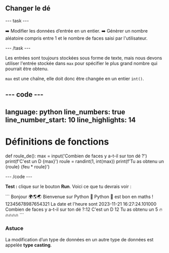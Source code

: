 <h2 class="c-project-heading--task">Changer le dé</h2>

--- task ---

➡️ Modifier les données d’entrée en un entier.
➡️ Génèrer un nombre aléatoire compris entre 1 et le nombre de faces saisi par l'utilisateur.

--- /task ---

Les entrées sont toujours stockées sous forme de texte, mais nous devons utiliser l'entrée stockée dans `max` pour spécifier le plus grand nombre qui pourrait être obtenu.

`max` est une chaîne, elle doit donc être changée en un entier `int()`.

--- code ---
---
language: python
line_numbers: true
line_number_start: 10
line_highlights: 14
---

# Définitions de fonctions
def roule_de():
    max = input('Combien de faces y a-t-il sur ton dé ?')
    print(f'C\'est un D {max}')
    roule = randint(1, int(max))
    print(f'Tu as obtenu un {roule} {feu * roule}')

--- /code ---

**Test :** clique sur le bouton **Run**.
Voici ce que tu devrais voir :

<div class="c-project-output">
```
Bonjour 🌍🌎🌏
Bienvenue sur Python 🐍
Python 🐍 est bon en maths !
12345678987654321
La date et l'heure sont 2023-11-21 16:27:24.101000
Combien de faces y a-t-il sur ton dé ?:12
C'est un D 12
Tu as obtenu un 5 🔥🔥🔥🔥🔥
```
</div>

<div class="c-project-callout c-project-callout--tip">

### Astuce

La modification d’un type de données en un autre type de données est appelée **type casting**.

</div>